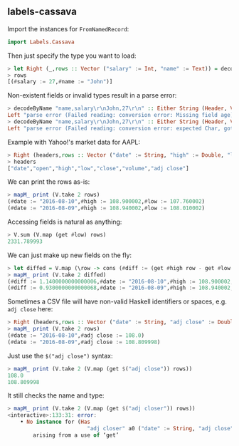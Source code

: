 ## labels-cassava

Import the instances for `FromNamedRecord`:

``` haskell
import Labels.Cassava
```

Then just specify the type you want to load:

``` haskell
> let Right (_,rows :: Vector ("salary" := Int, "name" := Text)) = decodeByName "name,salary\r\nJohn,27\r\n"
> rows
[(#salary := 27,#name := "John")]
```

Non-existent fields or invalid types result in a parse error:

``` haskell
> decodeByName "name,salary\r\nJohn,27\r\n" :: Either String (Header, Vector ("name" := Text, "age" := Int))
Left "parse error (Failed reading: conversion error: Missing field age) at \"\\r\\n\""
> decodeByName "name,salary\r\nJohn,27\r\n" :: Either String (Header, Vector ("name" := Text, "salary" := Char))
Left "parse error (Failed reading: conversion error: expected Char, got \"27\") at \"\\r\\n\""
```

Example with Yahoo!'s market data for AAPL:

``` haskell
> Right (headers,rows :: Vector ("date" := String, "high" := Double, "low" := Double)) <- fmap decodeByName (LB.readFile "AAPL.csv")
> headers
["date","open","high","low","close","volume","adj close"]
```

We can print the rows as-is:

``` haskell
> mapM_ print (V.take 2 rows)
(#date := "2016-08-10",#high := 108.900002,#low := 107.760002)
(#date := "2016-08-09",#high := 108.940002,#low := 108.010002)
```

Accessing fields is natural as anything:

``` haskell
> V.sum (V.map (get #low) rows)
2331.789993
```

We can just make up new fields on the fly:

``` haskell
> let diffed = V.map (\row -> cons (#diff := (get #high row - get #low row)) row) rows
> mapM_ print (V.take 2 diffed)
(#diff := 1.1400000000000006,#date := "2016-08-10",#high := 108.900002,#low := 107.760002)
(#diff := 0.9300000000000068,#date := "2016-08-09",#high := 108.940002,#low := 108.010002)
```

Sometimes a CSV file will have non-valid Haskell identifiers or
spaces, e.g. `adj close` here:

``` haskell
> Right (headers,rows :: Vector ("date" := String, "adj close" := Double)) <- fmap decodeByName (LB.readFile "AAPL.csv")
> mapM_ print (V.take 2 rows)
(#date := "2016-08-10",#adj close := 108.0)
(#date := "2016-08-09",#adj close := 108.809998)
```

Just use the `$("adj close")` syntax:

``` haskell
> mapM_ print (V.take 2 (V.map (get $("adj close")) rows))
108.0
108.809998
```

It still checks the name and type:

``` haskell
> mapM_ print (V.take 2 (V.map (get $("adj closer")) rows))
<interactive>:133:31: error:
    • No instance for (Has
                         "adj closer" a0 ("date" := String, "adj close" := Double))
        arising from a use of ‘get’
````
